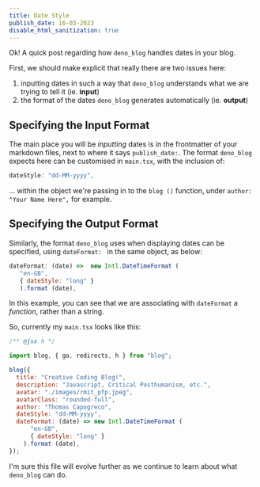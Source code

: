 ```yaml
---
title: Date Style
publish_date: 16-03-2023
disable_html_sanitization: true
---
```


Ok!  A quick post regarding how `deno_blog` handles dates in your blog.

First, we should make explicit that really there are two issues here:
1. inputting dates in such a way that `deno_blog` understands what we are trying to tell it (ie. **input**)
2. the format of the dates `deno_blog` generates automatically (ie. **output**)

## Specifying the Input Format

The main place you will be *inputting* dates is in the frontmatter of your markdown files, next to where it says `publish_date:`.  The format `deno_blog` expects here can be customised in `main.tsx`, with the inclusion of:

```javascript
dateStyle: "dd-MM-yyyy",
```

... within the object we're passing in to the `blog ()` function, under `author: "Your Name Here",` for example.

## Specifying the Output Format

Similarly, the format `deno_blog` uses when displaying dates can be specified, using `dateFormat: ` in the same object, as below:

```javascript
dateFormat: (date) =>  new Intl.DateTimeFormat (
   "en-GB", 
   { dateStyle: "long" }
   ).format (date),
```

In this example, you can see that we are associating with `dateFormat` a *function*, rather than a string.

So, currently my `main.tsx` looks like this:

```javascript
/** @jsx h */

import blog, { ga, redirects, h } from "blog";

blog({
  title: "Creative Coding Blog!",
  description: "Javascript, Critical Posthumanism, etc.",
  avatar: "./images/rmit_pfp.jpeg",
  avatarClass: "rounded-full",
  author: "Thomas Capogreco",
  dateStyle: "dd-MM-yyyy",
  dateFormat: (date) => new Intl.DateTimeFormat (
      "en-GB", 
      { dateStyle: "long" }
    ).format (date),
});

```

I'm sure this file will evolve further as we continue to learn about what `deno_blog` can do.